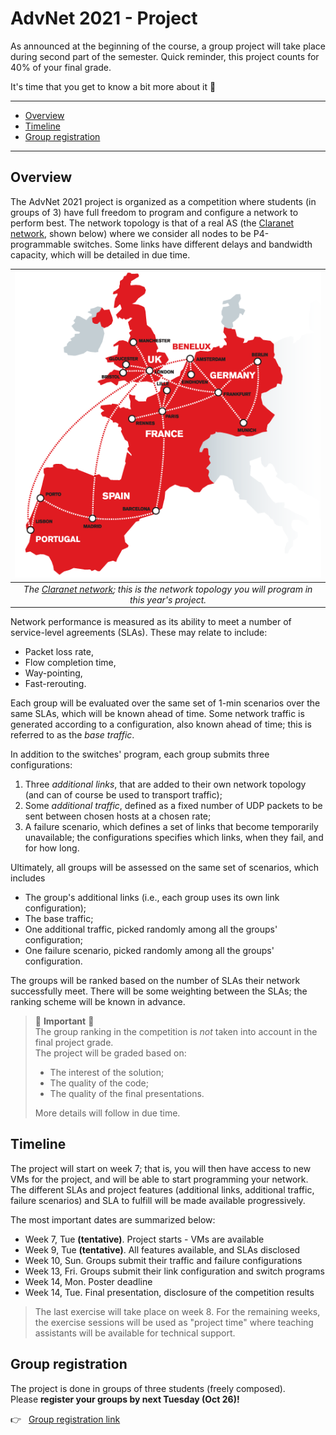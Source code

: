 # AdvNet 2021 - Project

As announced at the beginning of the course, a group project will take place during second part of the semester. Quick reminder, this project counts for 40% of your final grade.

It's time that you get to know a bit more about it 🙂

---
<!-- TOC -->

- [Overview](#overview)
- [Timeline](#timeline)
- [Group registration](#group-registration)

<!-- /TOC -->

---

## Overview

The AdvNet 2021 project is organized as a competition where students (in groups of 3) have full freedom to program and configure a network to perform best. The network topology is that of a real AS (the [Claranet network](https://noc.eu.clara.net/), shown below) where we consider all nodes to be P4-programmable switches. Some links have different delays and bandwidth capacity, which will be detailed in due time.

| ![topology_claranet](img/topology_claranet.png) |
|:--:|
| *The [Claranet network](https://noc.eu.clara.net/); this is the network topology you will program in this year's project.* |

Network performance is measured as its ability to meet a number of service-level agreements (SLAs). These may relate to include:

- Packet loss rate,
- Flow completion time,
- Way-pointing,
- Fast-rerouting. 

Each group will be evaluated over the same set of 1-min scenarios over the same SLAs, which will be known ahead of time. Some network traffic is generated according to a configuration, also known ahead of time; this is referred to as the _base traffic_.

In addition to the switches' program, each group submits three configurations:

1. Three _additional links_, that are added to their own network topology (and can of course be used to transport traffic);
2. Some _additional traffic_, defined as a fixed number of UDP packets to be sent between chosen hosts at a chosen rate;
3. A failure scenario, which defines a set of links that become temporarily unavailable; the configurations specifies which links, when they fail, and for how long.

Ultimately, all groups will be assessed on the same set of scenarios, which includes

- The group's additional links (i.e., each group uses its own link configuration);
- The base traffic;
- One additional traffic, picked randomly among all the groups' configuration;
- One failure scenario, picked randomly among all the groups' configuration.

The groups will be ranked based on the number of SLAs their network successfully meet. There will be some weighting between the SLAs; the ranking scheme will be known in advance.

> 🚨 **Important** 🚨  
The group ranking in the competition is _not_ taken into account in the final project grade.   
The project will be graded based on:
>
> - The interest of the solution;
> - The quality of the code;
> - The quality of the final presentations.
>
> More details will follow in due time.

## Timeline

The project will start on week 7; that is, you will then have access to new VMs for the project, and will be able to start programming your network.
The different SLAs and project features (additional links, additional traffic, failure scenarios) and SLA to fulfill will be made available progressively.

The most important dates are summarized below:

- Week 7, Tue **(tentative)**. Project starts - VMs are available
- Week 9, Tue **(tentative)**. All features available, and SLAs disclosed
- Week 10, Sun. Groups submit their traffic and failure configurations
- Week 13, Fri. Groups submit their link configuration and switch programs
- Week 14, Mon. Poster deadline
- Week 14, Tue. Final presentation, disclosure of the competition results

> The last exercise will take place on week 8. For the remaining weeks, the exercise sessions will be used as "project time" where teaching assistants will be available for technical support.

## Group registration

The project is done in groups of three students (freely composed).  
Please **register your groups by next Tuesday (Oct 26)!**

👉 &nbsp; [Group registration link](https://adv-net.ethz.ch/registration/)